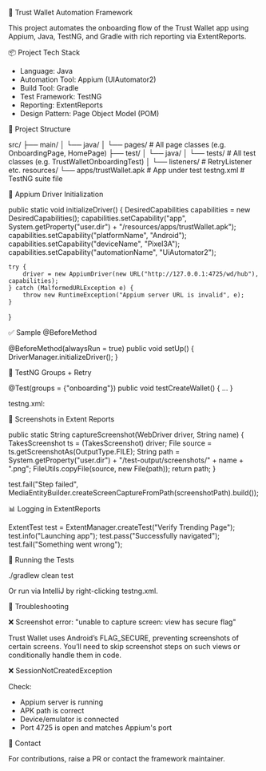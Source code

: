 
📱 Trust Wallet Automation Framework

This project automates the onboarding flow of the Trust Wallet app using Appium, Java, TestNG, and Gradle with rich reporting via ExtentReports.

📦 Project Tech Stack

- Language: Java
- Automation Tool: Appium (UIAutomator2)
- Build Tool: Gradle
- Test Framework: TestNG
- Reporting: ExtentReports
- Design Pattern: Page Object Model (POM)

🚀 Project Structure

src/
  ├── main/
  │   └── java/
  │       └── pages/                   # All page classes (e.g. OnboardingPage, HomePage)
  ├── test/
  │   └── java/
  │       └── tests/                   # All test classes (e.g. TrustWalletOnboardingTest)
  │       └── listeners/              # RetryListener etc.
resources/
  └── apps/trustWallet.apk            # App under test
testng.xml                            # TestNG suite file

🔧 Appium Driver Initialization

public static void initializeDriver() {
    DesiredCapabilities capabilities = new DesiredCapabilities();
    capabilities.setCapability("app", System.getProperty("user.dir") + "/resources/apps/trustWallet.apk");
    capabilities.setCapability("platformName", "Android");
    capabilities.setCapability("deviceName", "Pixel3A");
    capabilities.setCapability("automationName", "UiAutomator2");

    try {
        driver = new AppiumDriver(new URL("http://127.0.0.1:4725/wd/hub"), capabilities);
    } catch (MalformedURLException e) {
        throw new RuntimeException("Appium server URL is invalid", e);
    }
}


✅ Sample @BeforeMethod

@BeforeMethod(alwaysRun = true)
public void setUp() {
    DriverManager.initializeDriver();
}

🧪 TestNG Groups + Retry

@Test(groups = {"onboarding"})
public void testCreateWallet() { ... }

testng.xml:

<!DOCTYPE suite SYSTEM "https://testng.org/testng-1.0.dtd">
<suite name="Trust wallet Test Suite" parallel="classes" thread-count="2">
    <listeners>
        <listener class-name="listeners.RetryListener"/>
    </listeners>
    <test name="Trust Wallet Onboarding Test">
        <groups>
            <run>
                <include name="onboarding"/>
            </run>
        </groups>
        <classes>
            <class name="tests.TrustWalletOnboardingTest"/>
        </classes>
    </test>
</suite>

📸 Screenshots in Extent Reports

public static String captureScreenshot(WebDriver driver, String name) {
    TakesScreenshot ts = (TakesScreenshot) driver;
    File source = ts.getScreenshotAs(OutputType.FILE);
    String path = System.getProperty("user.dir") + "/test-output/screenshots/" + name + ".png";
    FileUtils.copyFile(source, new File(path));
    return path;
}

test.fail("Step failed",
    MediaEntityBuilder.createScreenCaptureFromPath(screenshotPath).build());

📊 Logging in ExtentReports

ExtentTest test = ExtentManager.createTest("Verify Trending Page");
test.info("Launching app");
test.pass("Successfully navigated");
test.fail("Something went wrong");

🏁 Running the Tests

./gradlew clean test

Or run via IntelliJ by right-clicking testng.xml.

🧰 Troubleshooting

❌ Screenshot error: "unable to capture screen: view has secure flag"

Trust Wallet uses Android’s FLAG_SECURE, preventing screenshots of certain screens. You’ll need to skip screenshot steps on such views or conditionally handle them in code.

❌ SessionNotCreatedException

Check:
- Appium server is running
- APK path is correct
- Device/emulator is connected
- Port 4725 is open and matches Appium's port

📩 Contact

For contributions, raise a PR or contact the framework maintainer.
